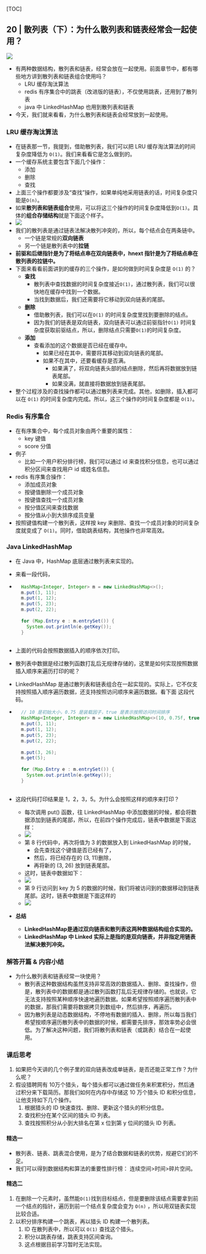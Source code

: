 [TOC]

## 20 | 散列表（下）：为什么散列表和链表经常会一起使用？

![](http://ww1.sinaimg.cn/large/006tNc79ly1g5i4nla1j5j30vq0hs3z3.jpg)

- 有两种数据结构，散列表和链表，经常会放在一起使用。前面章节中，都有哪些地方讲到散列表和链表组合使用吗？
    - LRU 缓存淘汰算法
    -  redis 有序集合中的跳表（改进版的链表），不仅使用跳表，还用到了散列表
    - java 中 LinkedHashMap 也用到散列表和链表
- 今天，我们就来看看，为什么散列表和链表会经常放到一起使用。

### LRU 缓存淘汰算法

- 在链表那一节，我提到，借助散列表，我们可以把 LRU 缓存淘汰算法的时间复杂度降低为 `O(1)`。我们来看看它是怎么做到的。
- 一个缓存系统主要包含下面几个操作：
    - 添加
    - 删除
    - 查找
- 上面三个操作都要涉及“查找”操作，如果单纯地采用链表的话，时间复杂度只能是`O(n)`。
- 如果**散列表和链表组合**使用，可以将这三个操作的时间复杂度降低到`O(1)`。具体的**组合存储结构**就是下面这个样子。
- ![](http://ww2.sinaimg.cn/large/006tNc79ly1g5ixo0sjdaj30vq0k6jsa.jpg)
- 我们的散列表是通过链表法解决散列冲突的，所以，每个结点会在两条链中。
    - 一个链是常规的**双向链表**
    - 另一个链是散列表中的**拉链**
- **前驱和后继指针是为了将结点串在双向链表中，hnext 指针是为了将结点串在散列表的拉链中。**
- 下面来看看前面讲到的缓存的三个操作，是如何做到时间复杂度是 `O(1)` 的？
    - **查找**
        - 散列表中查找数据的时间复杂度接近`O(1)`，通过散列表，我们可以很快地在缓存中找到一个数据。
        - 当找到数据后，我们还需要将它移动到双向链表的尾部。
    - **删除**
        - 借助散列表，我们可以在`O(1)` 的时间复杂度里找到要删除的结点。
        - 因为我们的链表是双向链表，双向链表可以通过前驱指针`O(1)` 时间复杂度获取前驱结点，所以，删除结点只需要`O(1)`的时间复杂度。
    - **添加**
        - 查看添加的这个数据是否已经在缓存中。
            - 如果已经在其中，需要将其移动到双向链表的尾部。
            - 如果不在其中，还要看缓存是否满。
                - 如果满了，将双向链表头部的结点删除，然后再将数据放到链表尾部。
                - 如果没满，就直接将数据放到链表尾部。
- 整个过程涉及的查找操作都可以通过散列表来完成。其他，如删除，插入都可以在 `O(1)` 的时间复杂度内完成。所以，这三个操作的时间复杂度都是 `O(1)`。

### Redis 有序集合

- 在有序集合中，每个成员对象由两个重要的属性：
    - key 键值
    - score 分值
- 例子
    - 比如一个用户积分排行榜，我们可以通过 id 来查找积分信息，也可以通过积分区间来查找用户 id 或姓名信息。
- redis 有序集合操作：
    - 添加成员对象
    - 按键值删除一个成员对象
    - 按键值查找一个成员对象
    - 按分值区间来查找数据
    - 按分值从小到大排序成员变量
- 按照键值构建一个散列表，这样按 key 来删除、查找一个成员对象的时间复杂度就变成了 `O(1)`。同时，借助跳表结构，其他操作也非常高效。

### Java LinkedHashMap

- 在 Java 中，HashMap 底层通过散列表来实现的。

- 来看一段代码，

- ```java
    HashMap<Integer, Integer> m = new LinkedHashMap<>();
    m.put(3, 11);
    m.put(1, 12);
    m.put(5, 23);
    m.put(2, 22);
    
    for (Map.Entry e : m.entrySet()) {
      System.out.println(e.getKey());
    }
    
    ```

- 上面的代码会按照数据插入的顺序依次打印。

- 散列表中数据是经过散列函数打乱后无规律存储的，这里是如何实现按照数据插入顺序来遍历打印的呢？

- LinkedHashMap 是通过散列表和链表组合在一起实现的。实际上，它不仅支持按照插入顺序遍历数据，还支持按照访问顺序来遍历数据。看下面 这段代码。

- ```java
    // 10 是初始大小，0.75 是装载因子，true 是表示按照访问时间排序
    HashMap<Integer, Integer> m = new LinkedHashMap<>(10, 0.75f, true);
    m.put(3, 11);
    m.put(1, 12);
    m.put(5, 23);
    m.put(2, 22);
    
    m.put(3, 26);
    m.get(5);
    
    for (Map.Entry e : m.entrySet()) {
      System.out.println(e.getKey());
    }
    
    ```

- 这段代码打印结果是 1，2，3，5。为什么会按照这样的顺序来打印？

    - 每次调用 put() 函数，往 LinkedHashMap 中添加数据的时候，都会将数据添加到链表的尾部，所以，在前四个操作完成后，链表中数据是下面这样：
    - ![](http://ww1.sinaimg.cn/large/006tNc79ly1g5ja3qlppnj30vq08p3yj.jpg)
    - 第 8 行代码中，再次将值为 3 的数据放入到 LinkedHashMap 的时候，
        - 会先查找这个键值是否已经有了，
        - 然后，将已经存在的 (3, 11)删除，
        - 再将新的 (3, 26) 放到链表尾部。
    - 这时，链表中数据如下：
    - ![](http://ww3.sinaimg.cn/large/006tNc79ly1g5ja6mh1j4j30vq08naa3.jpg)
    - 第 9 行访问到 key 为 5 的数据的时候，我们将被访问到的数据移动到链表尾部。这时，链表中数据是下面这样的
    - ![](http://ww2.sinaimg.cn/large/006tNc79ly1g5ja8g2s7pj30vq09m74b.jpg)

- **总结**

    - **LinkedHashMap是通过双向链表和散列表这两种数据结构组合实现的。**
    - **LinkedHashMap 中 Linked 实际上是指的是双向链表，并非指定用链表法解决散列冲突。**

### 解答开篇 & 内容小结

- 为什么散列表和链表经常一块使用？
    - 散列表这种数据结构虽然支持非常高效的数据插入、删除、查找操作，但是，散列表中的数据都是通过散列函数打乱后无规律存储的。也就说，它无法支持按照某种顺序快速地遍历数据。如果希望按照顺序遍历散列表中的数据，那我们需要将数据拷贝到数组中，然后排序，再遍历。
    - 因为散列表是动态数据结构，不停地有数据的插入、删除，所以每当我们希望按顺序遍历散列表中的数据的时候，都需要先排序，那效率势必会很低。为了解决这种问题，我们将散列表和链表（或跳表）结合在一起使用。

### 课后思考

1. 如果把今天讲的几个例子里的双向链表改成单链表，是否还能正常工作？为什么呢？
2. 假设猎聘网有 10万个猎头，每个猎头都可以通过做任务来积累积分，然后通过积分来下载简历。那我们如何在内存中存储这 10 万个猎头 ID 和积分信息，让他支持如下几个操作。
    1. 根据猎头的 ID 快速查找、删除、更新这个猎头的积分信息。
    2. 查找积分在某个区间的猎头 ID 列表。
    3. 查找按照积分从小到大排名在第 x 位到第 y 位间的猎头 ID 列表。

#### 精选一

- 散列表、链表、跳表混合使用，是为了结合数据和链表的优势，规避它们的不足。
- 我们可以得到数据结构和算法的重要性排行榜： 连续空间>时间>碎片空间。

#### 精选二

1. 在删除一个元素时，虽然能`O(1)`找到目标结点，但是要删除该结点需要拿到前一个结点的指针，遍历到前一个结点复杂度会变为 `O(n)` ，所以用双链表实现比较合适。
2. 以积分排序构建一个跳表，再以猎头 ID 构建一个散列表。
    1. ID 在散列表中，所以可以 `O(1)` 查找这个猎头。
    2. 积分以跳表存储，跳表支持区间查询。
    3. 这点根据目前学习暂时无法实现。
